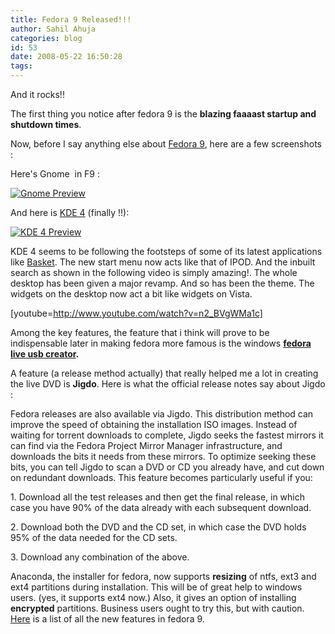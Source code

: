```yaml
---
title: Fedora 9 Released!!!
author: Sahil Ahuja
categories: blog
id: 53
date: 2008-05-22 16:50:28
tags:
---
```


And it rocks!!

The first thing you notice after fedora 9 is the **blazing faaaast startup and shutdown times**.

Now, before I say anything else about [Fedora 9](http://fedoraproject.org/), here are a few screenshots :

Here's Gnome  in F9 :

[![Gnome Preview](http://sahilahuja.files.wordpress.com/2008/05/screenshot.png?w=300)](http://sahilahuja.files.wordpress.com/2008/05/screenshot.png)

And here is [KDE 4](http://www.kde.org/) (finally !!):

[![KDE 4 Preview](http://sahilahuja.files.wordpress.com/2008/05/snapshot2.png?w=300)](http://sahilahuja.files.wordpress.com/2008/05/snapshot2.png)

KDE 4 seems to be following the footsteps of some of its latest applications like [Basket](http://basket.kde.org/). The new start menu now acts like that of IPOD. And the inbuilt search as shown in the following video is simply amazing!. The whole desktop has been given a major revamp. And so has been the theme. The widgets on the desktop now act a bit like widgets on Vista.

[youtube=http://www.youtube.com/watch?v=n2_BVgWMa1c]

Among the key features, the feature that i think will prove to be indispensable later in making fedora more famous is the windows **[fedora live usb creator](http://lewk.org/blog/liveusb-creator-2.0.html).**

A feature (a release method actually) that really helped me a lot in creating the live DVD is **Jigdo**. Here is what the official release notes say about Jigdo :

Fedora releases are also available via Jigdo. This distribution method can improve the speed of obtaining the installation ISO images. Instead of waiting for torrent downloads to complete, Jigdo seeks the fastest mirrors it can find via the Fedora Project Mirror Manager infrastructure, and downloads the bits it needs from these mirrors. To optimize seeking these bits, you can tell Jigdo to scan a DVD or CD you already have, and cut down on redundant downloads. This feature becomes particularly useful if you:

1\. Download all the test releases and then get the final release, in which case you have 90% of the data already with each subsequent download.

2\. Download both the DVD and the CD set, in which case the DVD holds 95% of the data needed for the CD sets.

3\. Download any combination of the above.

Anaconda, the installer for fedora, now supports **resizing** of ntfs, ext3 and ext4 partitions during installation. This will be of great help to windows users. (yes, it supports ext4 now.) Also, it gives an option of installing **encrypted** partitions. Business users ought to try this, but with caution.
[Here](http://docs.fedoraproject.org/release-notes/f9/en_US/sn-OverView.html#sn-New-Features) is a list of all the new features in fedora 9.